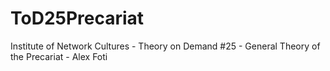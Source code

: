 # ToD25Precariat
Institute of Network Cultures - Theory on Demand #25 - General Theory of the Precariat - Alex Foti
